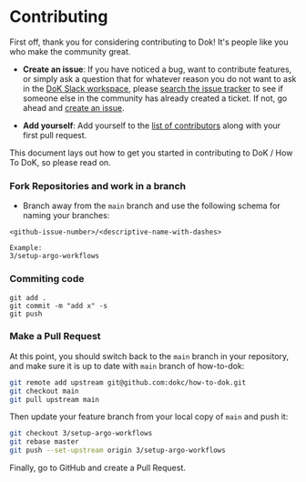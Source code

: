 # Contributing

First off, thank you for considering contributing to Dok! It's people like you who make the community great.

* **Create an issue**: If you have noticed a bug, want to contribute features, or simply ask a question that for whatever reason you do not want to ask in the [DoK Slack workspace](https://dokcommunity.slack.com/), please [search the issue tracker](https://github.com/dokc/how-to-dok/issues) to see if someone else in the community has already created a ticket. If not, go ahead and [create an issue](https://github.com/dokc/how-to-dok/issues/new/choose).

* **Add yourself**: Add yourself to the [list of contributors](CONTRIBUTORS.md) along with your first pull request.

This document lays out how to get you started in contributing to DoK / How To DoK, so please read on.

### Fork Repositories and work in a branch

* Branch away from the `main` branch and use the following schema for naming your branches:
```
<github-issue-number>/<descriptive-name-with-dashes>

Example:
3/setup-argo-workflows
```

### Commiting code ###

```
git add .
git commit -m "add x" -s
git push
```

### Make a Pull Request

At this point, you should switch back to the `main` branch in your repository, and make sure it is up to date with `main` branch of how-to-dok:

```bash
git remote add upstream git@github.com:dokc/how-to-dok.git
git checkout main
git pull upstream main
```

Then update your feature branch from your local copy of `main` and push it:

```bash
git checkout 3/setup-argo-workflows
git rebase master
git push --set-upstream origin 3/setup-argo-workflows
```

Finally, go to GitHub and create a Pull Request.
